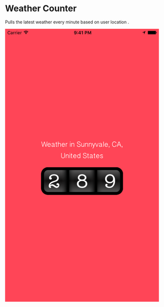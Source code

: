 # Weather Counter

Pulls the latest weather every minute based on user location .

![alt tag](https://github.com/real19/weatherCounter/blob/master/screenshot.png)


